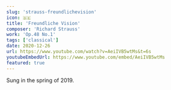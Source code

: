 ```yaml
---
slug: 'strauss-freundlichevision'
icon: 🇩🇪
title: 'Freundliche Vision'
composer: 'Richard Strauss'
work: 'Op.48 No.1'
tags: ['classical']
date: 2020-12-26
url: https://www.youtube.com/watch?v=AeiIVB5wtMs&t=6s
youtubeEmbedUrl: https://www.youtube.com/embed/AeiIVB5wtMs
featured: true
---
```


Sung in the spring of 2019.
